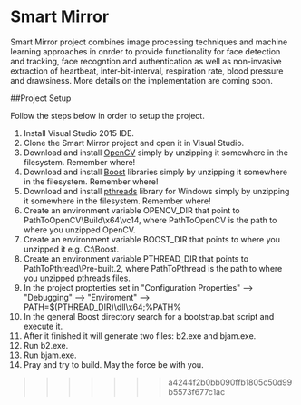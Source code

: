 # Smart Mirror

Smart Mirror project combines image processing techniques and machine learning approaches in onrder to provide functionality for face detection and tracking, face recogntion and authentication as well as non-invasive extraction of heartbeat, inter-bit-interval, respiration rate, blood pressure and drawsiness. More details on the implementation are coming soon. 

##Project Setup

Follow the steps below in order to setup the project.

1. Install Visual Studio 2015 IDE.
2. Clone the Smart Mirror project and open it in Visual Studio.
3. Download and install [OpenCV](https://sourceforge.net/projects/opencvlibrary/?source=top3_dlp_t5) simply by unzipping it somewhere in the filesystem. Remember where!
4. Download and install [Boost](https://sourceforge.net/projects/boost/files/boost/1.60.0/) libraries simply by unzipping it somewhere in the filesystem. Remember where!
5. Download and install [pthreads](https://www.sourceware.org/pthreads-win32/) library for Windows simply by unzipping it somewhere in the filesystem. Remember where!
6. Create an environment variable OPENCV_DIR that point to PathToOpenCV\Build\x64\vc14, where PathToOpenCV is the path to where you unzipped OpenCV.
6. Create an environment variable BOOST_DIR that points to where you unzipped it e.g. C:\Boost.
7. Create an environment variable PTHREAD_DIR that points to PathToPthread\Pre-built.2, where PathToPthread is the path to where you unzipped pthreads files.
8. In the project propterties set in "Configuration Properties" --> "Debugging" --> "Enviroment" --> PATH=$(PTHREAD_DIR)\dll\x64;%PATH%
9. In the general Boost directory search for a bootstrap.bat script and execute it.
10. After it finished it will generate two files: b2.exe and bjam.exe.
11. Run b2.exe.
12. Run bjam.exe.
13. Pray and try to build. May the force be with you.
>>>>>>> a4244f2b0bb090ffb1805c50d99b5573f677c1ac
